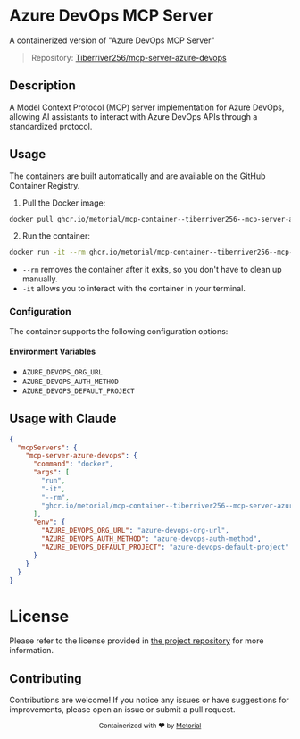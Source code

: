 
# Azure DevOps MCP Server

A containerized version of "Azure DevOps MCP Server"

> Repository: [Tiberriver256/mcp-server-azure-devops](https://github.com/Tiberriver256/mcp-server-azure-devops)

## Description

A Model Context Protocol (MCP) server implementation for Azure DevOps, allowing AI assistants to interact with Azure DevOps APIs through a standardized protocol.


## Usage

The containers are built automatically and are available on the GitHub Container Registry.

1. Pull the Docker image:

```bash
docker pull ghcr.io/metorial/mcp-container--tiberriver256--mcp-server-azure-devops--mcp-server-azure-devops
```

2. Run the container:

```bash
docker run -it --rm ghcr.io/metorial/mcp-container--tiberriver256--mcp-server-azure-devops--mcp-server-azure-devops 
```

- `--rm` removes the container after it exits, so you don't have to clean up manually.
- `-it` allows you to interact with the container in your terminal.


### Configuration

The container supports the following configuration options:




#### Environment Variables

- `AZURE_DEVOPS_ORG_URL`
- `AZURE_DEVOPS_AUTH_METHOD`
- `AZURE_DEVOPS_DEFAULT_PROJECT`




## Usage with Claude

```json
{
  "mcpServers": {
    "mcp-server-azure-devops": {
      "command": "docker",
      "args": [
        "run",
        "-it",
        "--rm",
        "ghcr.io/metorial/mcp-container--tiberriver256--mcp-server-azure-devops--mcp-server-azure-devops"
      ],
      "env": {
        "AZURE_DEVOPS_ORG_URL": "azure-devops-org-url",
        "AZURE_DEVOPS_AUTH_METHOD": "azure-devops-auth-method",
        "AZURE_DEVOPS_DEFAULT_PROJECT": "azure-devops-default-project"
      }
    }
  }
}
```

# License

Please refer to the license provided in [the project repository](https://github.com/Tiberriver256/mcp-server-azure-devops) for more information.

## Contributing

Contributions are welcome! If you notice any issues or have suggestions for improvements, please open an issue or submit a pull request.

<div align="center">
  <sub>Containerized with ❤️ by <a href="https://metorial.com">Metorial</a></sub>
</div>
  